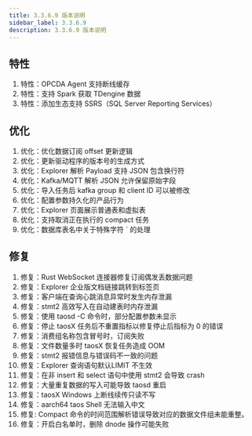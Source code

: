 ```yaml
---
title: 3.3.6.9 版本说明
sidebar_label: 3.3.6.9
description: 3.3.6.9 版本说明
---
```


## 特性
  1. 特性：OPCDA Agent 支持断线缓存
  2. 特性：支持 Spark 获取 TDengine 数据
  3. 特性：添加生态支持 SSRS（SQL Server Reporting Services）

## 优化
  1. 优化：优化数据订阅 offset 更新逻辑
  2. 优化：更新驱动程序的版本号的生成方式
  3. 优化：Explorer 解析 Payload 支持 JSON 包含换行符
  4. 优化：Kafka/MQTT 解析 JSON 允许保留原始字段
  5. 优化：导入任务后 kafka group 和 client ID 可以被修改
  6. 优化：配置参数持久化的产品行为
  7. 优化：Explorer 页面展示普通表和虚拟表
  8. 优化：支持取消正在执行的 compact 任务
  9. 优化：数据库表名中关于特殊字符 ` 的处理

## 修复
  1. 修复：Rust WebSocket 连接器修复订阅偶发丢数据问题
  2. 修复：Explorer 企业版文档链接跳转到标签页
  3. 修复：客户端在查询心跳消息异常时发生内存泄漏
  4. 修复：stmt2 高效写入在自动建表时内存泄漏
  5. 修复：使用 taosd -C 命令时，部分配置参数未显示
  6. 修复：停止 taosX 任务后不重置指标以修复停止后指标为 0 的错误
  7. 修复：消费组名称包含冒号时，订阅失败
  8. 修复：文件数量多时 taosX 恢复任务造成 OOM
  9. 修复：stmt2 报错信息与错误码不一致的问题
 10. 修复：Explorer 查询语句默认LIMIT 不生效
 11. 修复：在非 insert 和 select 语句中使用 stmt2 会导致 crash
 12. 修复：大量重复数据的写入可能导致 taosd 重启
 13. 修复：taosX Windows 上断线续传只读不写
 14. 修复：aarch64 taos Shell 无法输入中文
 15. 修复: Compact 命令的时间范围解析错误导致对应的数据文件组未能重整。
 16. 修复：开启白名单时，删除 dnode 操作可能失败

